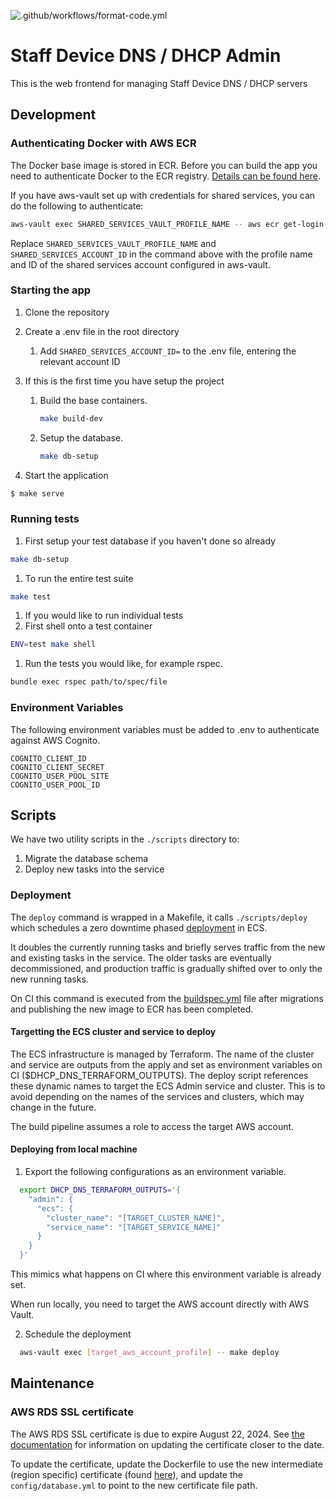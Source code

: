 ![.github/workflows/format-code.yml](https://github.com/ministryofjustice/staff-device-dns-dhcp-admin/workflows/.github/workflows/format-code.yml/badge.svg)

# Staff Device DNS / DHCP Admin

This is the web frontend for managing Staff Device DNS / DHCP servers

## Development

### Authenticating Docker with AWS ECR

The Docker base image is stored in ECR. Before you can build the app you need to authenticate Docker to the ECR registry. [Details can be found here](https://docs.aws.amazon.com/AmazonECR/latest/userguide/Registries.html#registry_auth).

If you have aws-vault set up with credentials for shared services, you can do the following to authenticate:

```bash
aws-vault exec SHARED_SERVICES_VAULT_PROFILE_NAME -- aws ecr get-login-password --region eu-west-2 | docker login --username AWS --password-stdin SHARED_SERVICES_ACCOUNT_ID.dkr.ecr.eu-west-2.amazonaws.com
```

Replace ```SHARED_SERVICES_VAULT_PROFILE_NAME``` and ```SHARED_SERVICES_ACCOUNT_ID``` in the command above with the profile name and ID of the shared services account configured in aws-vault.

### Starting the app

1. Clone the repository
1. Create a .env file in the root directory
   1. Add `SHARED_SERVICES_ACCOUNT_ID=` to the .env file, entering the relevant account ID
1. If this is the first time you have setup the project

   1. Build the base containers.

      ```sh
      make build-dev
      ```

   2. Setup the database.

      ```sh
      make db-setup
      ```

1. Start the application

```sh
$ make serve
```

### Running tests

1. First setup your test database if you haven't done so already

```sh
make db-setup
```

1. To run the entire test suite

```sh
make test
```

1. If you would like to run individual tests
1. First shell onto a test container

```sh
ENV=test make shell
```

1. Run the tests you would like, for example rspec.

```sh
bundle exec rspec path/to/spec/file
```

### Environment Variables

The following environment variables must be added to .env to authenticate against AWS Cognito.

```
COGNITO_CLIENT_ID
COGNITO_CLIENT_SECRET
COGNITO_USER_POOL_SITE
COGNITO_USER_POOL_ID
```

## Scripts

We have two utility scripts in the `./scripts` directory to:

1. Migrate the database schema
2. Deploy new tasks into the service

### Deployment

The `deploy` command is wrapped in a Makefile, it calls `./scripts/deploy` which schedules a zero downtime phased [deployment](https://docs.aws.amazon.com/AmazonECS/latest/developerguide/update-service.html) in ECS.

It doubles the currently running tasks and briefly serves traffic from the new and existing tasks in the service.
The older tasks are eventually decommissioned, and production traffic is gradually shifted over to only the new running tasks.

On CI this command is executed from the [buildspec.yml](./buildspec.yml) file after migrations and publishing the new image to ECR has been completed.

#### Targetting the ECS cluster and service to deploy

The ECS infrastructure is managed by Terraform. The name of the cluster and service are outputs from the apply and set as environment variables on CI ($DHCP_DNS_TERRAFORM_OUTPUTS). The deploy script references these dynamic names to target the ECS Admin service and cluster. This is to avoid depending on the names of the services and clusters, which may change in the future.

The build pipeline assumes a role to access the target AWS account.

#### Deploying from local machine

1. Export the following configurations as an environment variable.

```bash
  export DHCP_DNS_TERRAFORM_OUTPUTS='{
    "admin": {
      "ecs": {
        "cluster_name": "[TARGET_CLUSTER_NAME]",
        "service_name": "[TARGET_SERVICE_NAME]"
      }
    }
  }'
```

This mimics what happens on CI where this environment variable is already set.

When run locally, you need to target the AWS account directly with AWS Vault.

2. Schedule the deployment

```bash
  aws-vault exec [target_aws_account_profile] -- make deploy
```

## Maintenance

### AWS RDS SSL certificate

The AWS RDS SSL certificate is due to expire August 22, 2024. See [the documentation](https://docs.aws.amazon.com/documentdb/latest/developerguide/ca_cert_rotation.html) for information on updating the certificate closer to the date.

To update the certificate, update the Dockerfile to use the new intermediate (region specific) certificate (found [here](https://docs.aws.amazon.com/AmazonRDS/latest/UserGuide/UsingWithRDS.SSL.html)), and update the `config/database.yml` to point to the new certificate file path.
